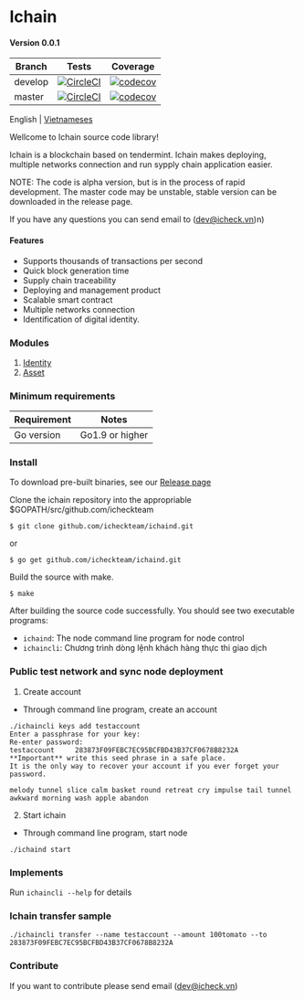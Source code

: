 <h1>Ichain </h1>
<h4>Version 0.0.1 </h4>

Branch    | Tests | Coverage
----------|-------|---------
develop   | [![CircleCI](https://circleci.com/gh/icheckteam/ichain/tree/develop.svg?style=shield)](https://circleci.com/gh/icheckteam/ichain/tree/develop) | [![codecov](https://codecov.io/gh/icheckteam/ichain/branch/develop/graph/badge.svg)](https://codecov.io/gh/icheckteam/ichain)
master    | [![CircleCI](https://circleci.com/gh/icheckteam/ichain/tree/master.svg?style=shield)](https://circleci.com/gh/icheckteam/ichain/tree/master) | [![codecov](https://codecov.io/gh/icheckteam/ichain/branch/master/graph/badge.svg)](https://codecov.io/gh/icheckteam/ichain)

English | [Vietnameses](README_VN.md)

Wellcome to Ichain source code library!

Ichain is a blockchain based on tendermint. Ichain makes deploying, multiple networks connection and run sypply chain application easier.

NOTE: The code is alpha version, but is in the process of rapid development. The master code may be unstable, stable version can be downloaded in the release page.

If you have any questions you can send email to (dev@icheck.vn)n)


#### Features
- Supports thousands of transactions per second
- Quick block generation time
- Supply chain traceability
- Deploying and management product
- Scalable smart contract 
- Multiple networks connection
- Identification of digital identity.

### Modules

1. [Identity](https://github.com/icheckteam/documentation/blob/master/Identity.md)
2. [Asset](https://github.com/icheckteam/documentation/blob/master/Asset.md)

### Minimum requirements

Requirement|Notes
---|---
Go version | Go1.9 or higher

### Install 

To download pre-built binaries, see our [Release page](https://github.com/icheckteam/ichain/releases)

Clone the ichain repository into the appropriable $GOPATH/src/github.com/icheckteam

```
$ git clone github.com/icheckteam/ichaind.git
```

or 

```
$ go get github.com/icheckteam/ichaind.git
```

Build the source with make.

```
$ make
```

After building the source code successfully. You should see two executable programs:

- `ichaind`: The node command line program for node control 
- `ichaincli`: Chương trình dòng lệnh khách hàng thực thi giao dịch 

### Public test network and sync node deployment

1. Create account 
- Through command line program, create an account
```
./ichaincli keys add testaccount
Enter a passphrase for your key:
Re-enter password:
testaccount     283873F09FEBC7EC95BCFBD43B37CF0678B8232A
**Important** write this seed phrase in a safe place.
It is the only way to recover your account if you ever forget your password.

melody tunnel slice calm basket round retreat cry impulse tail tunnel awkward morning wash apple abandon
```
2. Start ichain 
- Through command line program, start node
```
./ichaind start
```

### Implements

Run `ichaincli --help` for details

### Ichain transfer sample
```
./ichaincli transfer --name testaccount --amount 100tomato --to 283873F09FEBC7EC95BCFBD43B37CF0678B8232A
```
### Contribute

If you want to contribute please send email  (dev@icheck.vn)
